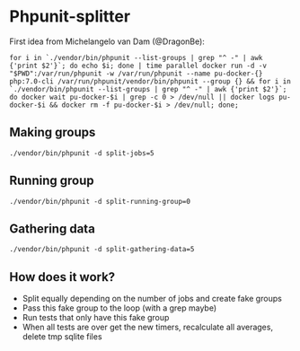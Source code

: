 # Phpunit-splitter

First idea from Michelangelo van Dam (@DragonBe):
```
for i in `./vendor/bin/phpunit --list-groups | grep "^ -" | awk {'print $2'}`; do echo $i; done | time parallel docker run -d -v "$PWD":/var/run/phpunit -w /var/run/phpunit --name pu-docker-{} php:7.0-cli /var/run/phpunit/vendor/bin/phpunit --group {} && for i in `./vendor/bin/phpunit --list-groups | grep "^ -" | awk {'print $2'}`; do docker wait pu-docker-$i | grep -c 0 > /dev/null || docker logs pu-docker-$i && docker rm -f pu-docker-$i > /dev/null; done;

```

## Making groups
```
./vendor/bin/phpunit -d split-jobs=5
```

## Running group
```
./vendor/bin/phpunit -d split-running-group=0
```

## Gathering data
```
./vendor/bin/phpunit -d split-gathering-data=5
```


## How does it work?
* Split equally depending on the number of jobs and create fake groups
* Pass this fake group to the loop (with a grep maybe)
* Run tests that only have this fake group
* When all tests are over get the new timers, recalculate all averages, delete tmp sqlite files
 
